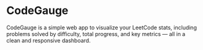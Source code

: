 # CodeGauge
CodeGauge is a simple web app to visualize your LeetCode stats, including problems solved by difficulty, total progress, and key metrics — all in a clean and responsive dashboard.
